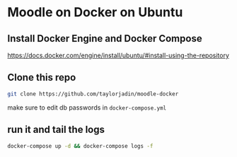 # Moodle on Docker on Ubuntu

## Install Docker Engine and Docker Compose

https://docs.docker.com/engine/install/ubuntu/#install-using-the-repository

## Clone this repo

```bash
git clone https://github.com/taylorjadin/moodle-docker
```

make sure to edit db passwords in `docker-compose.yml`

## run it and tail the logs

```bash
docker-compose up -d && docker-compose logs -f
```
